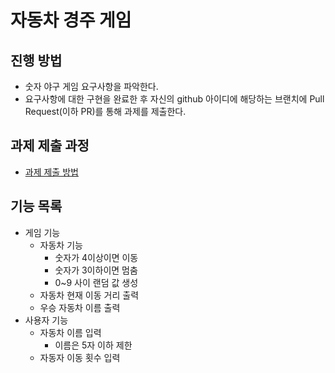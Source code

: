 # 자동차 경주 게임

## 진행 방법

* 숫자 야구 게임 요구사항을 파악한다.
* 요구사항에 대한 구현을 완료한 후 자신의 github 아이디에 해당하는 브랜치에 Pull Request(이하 PR)를 통해 과제를 제출한다.

## 과제 제출 과정

* [과제 제출 방법](https://github.com/next-step/nextstep-docs/tree/master/precourse)

## 기능 목록

* 게임 기능
    * 자동차 기능
        * 숫자가 4이상이면 이동
        * 숫자가 3이하이면 멈춤
        * 0~9 사이 랜덤 값 생성
    * 자동차 현재 이동 거리 출력
    * 우승 자동차 이름 출력
* 사용자 기능
    * 자동차 이름 입력
        * 이름은 5자 이하 제한
    * 자동자 이동 횟수 입력
